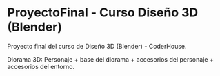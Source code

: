 # ProyectoFinal - Curso Diseño 3D (Blender)
 Proyecto final del curso de Diseño 3D (Blender) - CoderHouse. 

 Diorama 3D: Personaje + base del diorama + accesorios del personaje + accesorios del entorno. 
 
